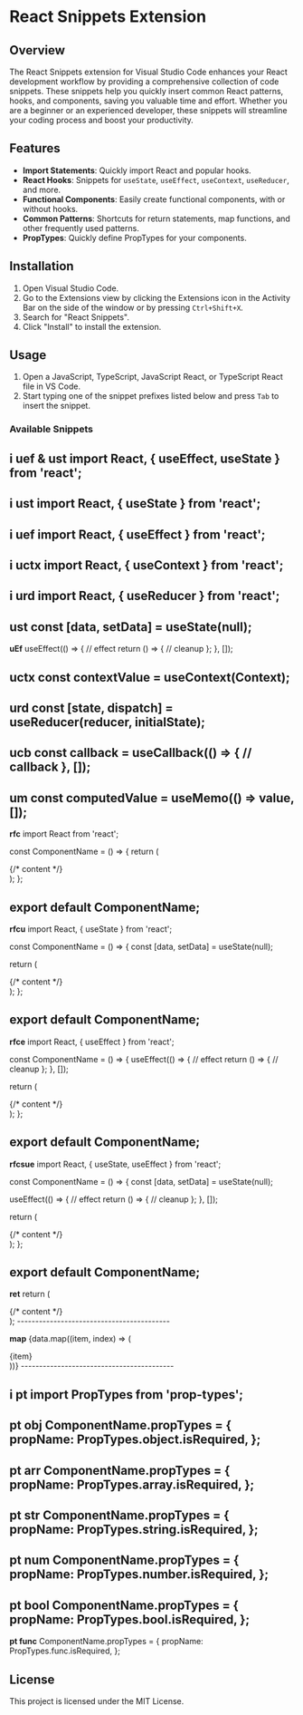 # React Snippets Extension

## Overview
The React Snippets extension for Visual Studio Code enhances your React development workflow by providing a comprehensive collection of code snippets. These snippets help you quickly insert common React patterns, hooks, and components, saving you valuable time and effort. Whether you are a beginner or an experienced developer, these snippets will streamline your coding process and boost your productivity.

## Features
- **Import Statements**: Quickly import React and popular hooks.
- **React Hooks**: Snippets for `useState`, `useEffect`, `useContext`, `useReducer`, and more.
- **Functional Components**: Easily create functional components, with or without hooks.
- **Common Patterns**: Shortcuts for return statements, map functions, and other frequently used patterns.
- **PropTypes**: Quickly define PropTypes for your components.

## Installation
1. Open Visual Studio Code.
2. Go to the Extensions view by clicking the Extensions icon in the Activity Bar on the side of the window or by pressing `Ctrl+Shift+X`.
3. Search for "React Snippets".
4. Click "Install" to install the extension.

## Usage
1. Open a JavaScript, TypeScript, JavaScript React, or TypeScript React file in VS Code.
2. Start typing one of the snippet prefixes listed below and press `Tab` to insert the snippet.

### Available Snippets


**i uef & ust**
import React, { useEffect, useState } from 'react';
------------------------------------------
**i ust**
import React, { useState } from 'react';
------------------------------------------
**i uef**
import React, { useEffect } from 'react';
------------------------------------------
**i uctx**
import React, { useContext } from 'react';
------------------------------------------
**i urd**
import React, { useReducer } from 'react';
------------------------------------------
**ust**
const [data, setData] = useState(null);
------------------------------------------
**uEf**
useEffect(() => {
  // effect
  return () => {
    // cleanup
  };
}, []);

**uctx**
const contextValue = useContext(Context);
------------------------------------------
**urd**
const [state, dispatch] = useReducer(reducer, initialState);
------------------------------------------
**ucb**
const callback = useCallback(() => {
  // callback
}, []);
------------------------------------------
**um**
const computedValue = useMemo(() => value, []);
------------------------------------------
**rfc**
import React from 'react';

const ComponentName = () => {
  return (
    <div>
      {/* content */}
    </div>
  );
};

export default ComponentName;
------------------------------------------
**rfcu**
import React, { useState } from 'react';

const ComponentName = () => {
  const [data, setData] = useState(null);

  return (
    <div>
      {/* content */}
    </div>
  );
};

export default ComponentName;
------------------------------------------
**rfce**
import React, { useEffect } from 'react';

const ComponentName = () => {
  useEffect(() => {
    // effect
    return () => {
      // cleanup
    };
  }, []);

  return (
    <div>
      {/* content */}
    </div>
  );
};

export default ComponentName;
------------------------------------------
**rfcsue**
import React, { useState, useEffect } from 'react';

const ComponentName = () => {
  const [data, setData] = useState(null);

  useEffect(() => {
    // effect
    return () => {
      // cleanup
    };
  }, []);

  return (
    <div>
      {/* content */}
    </div>
  );
};

export default ComponentName;
------------------------------------------
**ret**
return (
  <div>
    {/* content */}
  </div>
);
------------------------------------------

**map**
{data.map((item, index) => (
  <div key={index}>{item}</div>
))}
------------------------------------------

**i pt**
import PropTypes from 'prop-types';
------------------------------------------

**pt obj**
ComponentName.propTypes = {
  propName: PropTypes.object.isRequired,
};
------------------------------------------

**pt arr**
ComponentName.propTypes = {
  propName: PropTypes.array.isRequired,
};
------------------------------------------

**pt str**
ComponentName.propTypes = {
  propName: PropTypes.string.isRequired,
};
------------------------------------------

**pt num**
ComponentName.propTypes = {
  propName: PropTypes.number.isRequired,
};
------------------------------------------

**pt bool**
ComponentName.propTypes = {
  propName: PropTypes.bool.isRequired,
};
------------------------------------------

**pt func**
ComponentName.propTypes = {
  propName: PropTypes.func.isRequired,
};


## License
This project is licensed under the MIT License.